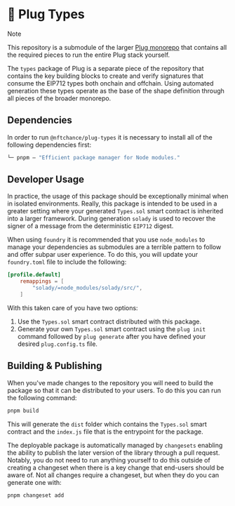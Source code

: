 # 🔌 Plug Types

> [!NOTE]
> This repository is a submodule of the larger [Plug monorepo](https://github.com/nftchance/plug) that contains all the required pieces to run the entire Plug stack yourself.

The `types` package of Plug is a separate piece of the repository that contains the key building blocks to create and verify signatures that consume the EIP712 types both onchain and offchain. Using automated generation these types operate as the base of the shape definition through all pieces of the broader monorepo.

## Dependencies

In order to run `@nftchance/plug-types` it is necessary to install all of the following dependencies first:

```ml
└─ pnpm — "Efficient package manager for Node modules."
```

## Developer Usage

In practice, the usage of this package should be exceptionally minimal when in isolated environments. Really, this package is intended to be used in a greater setting where your generated `Types.sol` smart contract is inherited into a larger framework. During generation `solady` is used to recover the signer of a message from the deterministic `EIP712` digest.

When using `foundry` it is recommended that you use `node_modules` to manage your dependencies as submodules are a terrible pattern to follow and offer subpar user experience. To do this, you will update your `foundry.toml` file to include the following:

```toml
[profile.default]
    remappings = [
        "solady/=node_modules/solady/src/",
    ]
```

With this taken care of you have two options:

1. Use the `Types.sol` smart contract distributed with this package.
2. Generate your own `Types.sol` smart contract using the `plug init` command followed by `plug generate` after you have defined your desired `plug.config.ts` file.

## Building & Publishing

When you've made changes to the repository you will need to build the package so that it can be distributed to your users. To do this you can run the following command:

```bash
pnpm build
```

This will generate the `dist` folder which contains the `Types.sol` smart contract and the `index.js` file that is the entrypoint for the package.

The deployable package is automatically managed by `changesets` enabling the ability to publish the later version of the library through a pull request. Notably, you do not need to run anything yourself to do this outside of creating a changeset when there is a key change that end-users should be aware of. Not all changes require a changeset, but when they do you can generate one with:

```bash
pnpm changeset add
```
